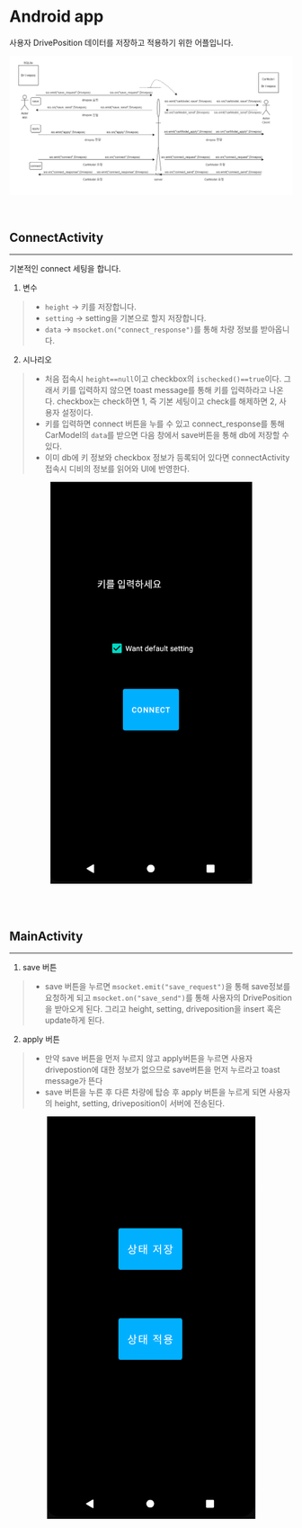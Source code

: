 # Android app

사용자 DrivePosition 데이터를 저장하고 적용하기 위한 어플입니다.

<p align="center"><img src="driveposition_network.PNG"></p>
<br>

## ConnectActivity
-------------------
기본적인 connect 세팅을 합니다.
1. 변수
> - `height` -> 키를 저장합니다.
> - `setting` -> setting을 기본으로 할지 저장합니다.
> - `data` -> `msocket.on("connect_response")`를 통해 차량 정보를 받아옵니다.

2. 시나리오
> - 처음 접속시 `height==null`이고 checkbox의 `ischecked()==true`이다. 그래서 키를 입력하지 않으면 toast message를 통해 키를 입력하라고 나온다. checkbox는 check하면 1, 즉 기본 세팅이고 check를 해제하면 2, 사용자 설정이다.
> - 키를 입력하면 connect 버튼을 누를 수 있고 connect_response를 통해 CarModel의 `data`를 받으면 다음 창에서 save버튼을 통해 db에 저장할 수 있다. 
> - 이미 db에 키 정보와 checkbox 정보가 등록되어 있다면 connectActivity접속시 디비의 정보를 읽어와 UI에 반영한다.

<p align="center"><img src="connectactivity.PNG"></p>

<br><br>

## MainActivity
----------------
1. save 버튼
> - save 버튼을 누르면 `msocket.emit("save_request")`을 통해 save정보를 요청하게 되고 `msocket.on("save_send")`를 통해 사용자의 DrivePosition을 받아오게 된다. 그리고 height, setting, driveposition을 insert 혹은 update하게 된다.
2. apply 버튼
> - 만약 save 버튼을 먼저 누르지 않고 apply버튼을 누르면 사용자 drivepostion에 대한 정보가 없으므로 save버튼을 먼저 누르라고 toast message가 뜬다
> - save 버튼을 누른 후 다른 차량에 탑승 후 apply 버튼을 누르게 되면 사용자의 height, setting, driveposition이 서버에 전송된다.

<p align="center"><img src="mainactivity.PNG"></p>